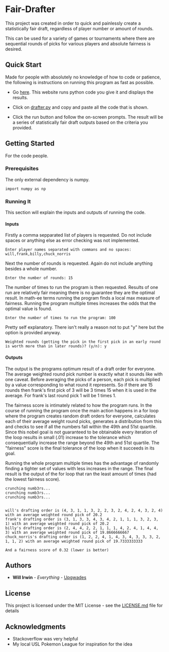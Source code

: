# Fair-Drafter

This project was created in order to quick and painlessly create a statistically fair draft, regardless of player number or amount of rounds.

This can be used for a variety of games or tournaments where there are sequential rounds of picks for various players and absolute fairness is desired.

## Quick Start

Made for people with absolutely no knowledge of how to code or patience, the following is instructions on running this program as fast as possible.

* Go [here](https://repl.it/languages/python). This website runs python code you give it and displays the results.

* Click on [drafter.py](https://github.com/Upgwades/Fair-Drafter/blob/master/drafter.py) and copy and paste all the code that is shown.

* Click the run button and follow the on-screen prompts. The result will be a series of statistically fair draft outputs based on the criteria you provided.

## Getting Started

For the code people.

### Prerequisites

The only external dependency is numpy.

```
import numpy as np
```

### Running It

This section will explain the inputs and outputs of running the code.

#### Inputs

Firstly a comma sepparated list of players is requested. Do not include spaces or anything else as error checking was not implemented.

```
Enter player names separated with commans and no spaces: will,frank,billy,chuck_norris
```

Next the number of rounds is requested. Again do not include anything besides a whole number.

```
Enter the number of rounds: 15
```

The number of times to run the program is then requested. Results of one run are relatively fair meaning there is no guarantee they are the optimal result. In math-ee terms running the program finds a local max measure of fairness. Running the program multiple times increases the odds that the optimal value is found.

```
Enter the number of times to run the program: 100
```

Pretty self explanatory. There isn't really a reason not to put "y" here but the option is provided anyway.

```
Weighted rounds (getting the pick in the first pick in an early round is worth more than in later rounds)? (y/n): y
```

#### Outputs

The output is the programs optimum result of a draft order for everyone. The average weighted round pick number is exactly what it sounds like with one caveat. Before averaging the picks of a person, each pick is multiplied by a value corresponding to what round it represents. So if there are 15 rounds then frank's first pick of 3 will be 3 times 15 when it is used in the average. For frank's last round pick 1 will be 1 times 1.

The fairness score is intimately related to how the program runs. In the course of running the program once the main action happens in a for loop where the program creates random draft orders for everyone, calculates each of their average weight round picks, generates a distribution from this and checks to see if all the numbers fall within the 49th and 51st quartile. Since this nobel goal is not guaranteed to be obtainable every iteration of the loop results in small (.01) increase to the tolerance which consequentially increase the range beyond the 49th and 51st quartile. The "fairness" score is the final tolerance of the loop when it succeeds in its goal.

Running the whole program multiple times has the advantage of randomly finding a tighter set of values with less increases in the range. The final result is the output of the for loop that ran the least amount of times (had the lowest fairness score).

```
crunching numb3rs...
crunching numb3rs...
crunching numb3rs...


will's drafting order is (4, 3, 1, 1, 3, 2, 2, 3, 2, 4, 2, 4, 3, 2, 4) with an average weighted round pick of 20.2
frank's drafting order is (3, 1, 3, 3, 4, 3, 4, 2, 1, 1, 1, 3, 2, 3, 1) with an average weighted round pick of 20.2
billy's drafting order is (2, 4, 4, 2, 2, 1, 1, 1, 4, 2, 4, 1, 4, 4, 3) with an average weighted round pick of 19.8666666667
chuck_norris's drafting order is (1, 2, 2, 4, 1, 4, 3, 4, 3, 3, 3, 2, 1, 1, 2) with an average weighted round pick of 19.7333333333

And a fairness score of 0.32 (lower is better)
```

## Authors

* **Will Irwin** - *Everything* - [Upgwades](https://github.com/Upgwades)

## License

This project is licensed under the MIT License - see the [LICENSE.md](LICENSE.md) file for details

## Acknowledgments

* Stackoverflow was very helpful
* My local USL Pokemon League for inspiration for the idea
